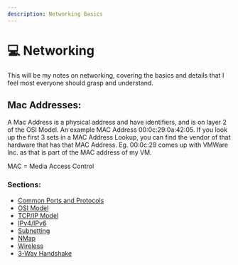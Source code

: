 ```yaml
---
description: Networking Basics
---
```


# 💻 Networking

This will be my notes on networking, covering the basics and details that I feel most everyone should grasp and understand.

## Mac Addresses:

A Mac Address is a physical address and have identifiers, and is on layer 2 of the OSI Model. An example MAC Address 00:0c:29:0a:42:05. If you look up the first 3 sets in a MAC Address Lookup, you can find the vendor of that hardware that has that MAC Address. Eg. 00:0c:29 comes up with VMWare Inc. as that is part of the MAC address of my VM.

MAC = Media Access Control

### Sections:

* [Common Ports and Protocols](common-ports-and-protocols.md)
* [OSI Model](osi-model.md)
* [TCP/IP Model](tcp-ip-model.md)
* [IPv4/IPv6](ipv4-and-ipv6.md)
* [Subnetting](subnetting.md)
* [NMap](nmap.md)
* [Wireless](wireless.md)
* [3-Way Handshake](3-way-handshake.md)
